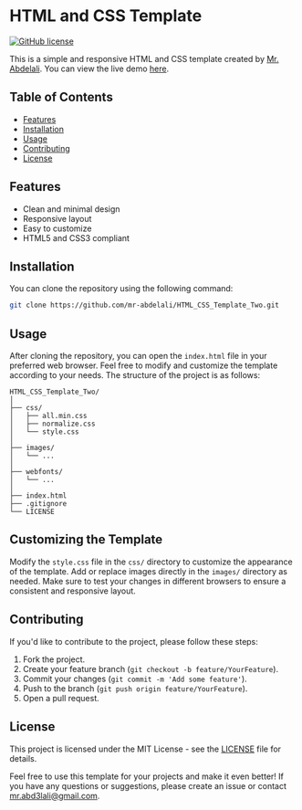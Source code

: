 # HTML and CSS Template

[![GitHub license](https://img.shields.io/badge/license-MIT-blue.svg)](https://github.com/mr-abdelali/HTML_CSS_Template_Two/blob/main/LICENSE)

This is a simple and responsive HTML and CSS template created by [Mr. Abdelali](https://github.com/mr-abdelali). You can view the live demo [here](https://mr-abdelali.github.io/HTML_CSS_Template_Two/).

## Table of Contents
- [Features](#features)
- [Installation](#installation)
- [Usage](#usage)
- [Contributing](#contributing)
- [License](#license)

## Features
- Clean and minimal design
- Responsive layout
- Easy to customize
- HTML5 and CSS3 compliant

## Installation
You can clone the repository using the following command:

```bash
git clone https://github.com/mr-abdelali/HTML_CSS_Template_Two.git
```
## Usage
After cloning the repository, you can open the `index.html` file in your preferred web browser. Feel free to modify and customize the template according to your needs. The structure of the project is as follows:

```plaintext
HTML_CSS_Template_Two/
│
├── css/
│   ├── all.min.css
│   ├── normalize.css
│   └── style.css
│
├── images/
│   └── ...
│
├── webfonts/
│   └── ...
│
├── index.html
├── .gitignore
└── LICENSE
```
## Customizing the Template

Modify the `style.css` file in the `css/` directory to customize the appearance of the template. Add or replace images directly in the `images/` directory as needed. Make sure to test your changes in different browsers to ensure a consistent and responsive layout.

## Contributing

If you'd like to contribute to the project, please follow these steps:

1. Fork the project.
2. Create your feature branch (`git checkout -b feature/YourFeature`).
3. Commit your changes (`git commit -m 'Add some feature'`).
4. Push to the branch (`git push origin feature/YourFeature`).
5. Open a pull request.

## License

This project is licensed under the MIT License - see the [LICENSE](LICENSE) file for details.

Feel free to use this template for your projects and make it even better! If you have any questions or suggestions, please create an issue or contact mr.abd3lali@gmail.com.
